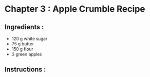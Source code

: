 # Chapter 3 : Apple Crumble Recipe

## Ingredients :

* 120 g white sugar
* 75 g butter
* 150 g flour
* 3 green apples

## Instructions :


